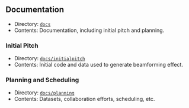 ## Documentation

- Directory: [`docs`](https://github.com/Lab41/Magnolia/tree/master/docs)
- Contents: Documentation, including initial pitch and planning.

### Initial Pitch
- Directory: [`docs/initialpitch`](https://github.com/Lab41/Magnolia/tree/master/docs/initialpitch)
- Contents: Initial code and data used to generate beamforming effect.

### Planning and Scheduling
- Directory: [`docs/planning`](https://github.com/Lab41/Magnolia/tree/master/docs/planning)
- Contents: Datasets, collaboration efforts, scheduling, etc.

